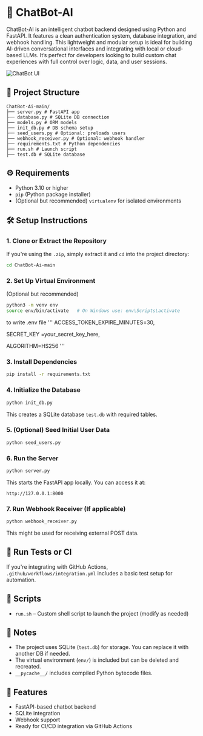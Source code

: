 # 🤖 ChatBot-AI

ChatBot-AI is an intelligent chatbot backend designed using Python and FastAPI. It features a clean authentication system, database integration, and webhook handling. This lightweight and modular setup is ideal for building AI-driven conversational interfaces and integrating with local or cloud-based LLMs. It’s perfect for developers looking to build custom chat experiences with full control over logic, data, and user sessions.

![ChatBot UI]([https://github.com/PRIYANSHU2003/ChatBot-Ai/blob/3b95edb3996054e902836248f1499ae43b762dd3/Screenshot%20from%202025-06-28%2016-01-04.png](https://github.com/PRIYANSHU2003/ChatBot-Ai/blob/3b95edb3996054e902836248f1499ae43b762dd3/Screenshot%20from%202025-06-28%2016-01-04.png))


## 📁 Project Structure

```
ChatBot-Ai-main/
├── server.py # FastAPI app
├── database.py # SQLite DB connection
├── models.py # ORM models
├── init_db.py # DB schema setup
├── seed_users.py # Optional: preloads users
├── webhook_receiver.py # Optional: webhook handler
├── requirements.txt # Python dependencies
├── run.sh # Launch script
├── test.db # SQLite database
```

## ⚙️ Requirements

- Python 3.10 or higher
- `pip` (Python package installer)
- (Optional but recommended) `virtualenv` for isolated environments

## 🛠️ Setup Instructions

### 1. Clone or Extract the Repository

If you're using the `.zip`, simply extract it and `cd` into the project directory:

```bash
cd ChatBot-Ai-main
```

### 2. Set Up Virtual Environment

(Optional but recommended)

```bash
python3 -m venv env
source env/bin/activate   # On Windows use: env\Scripts\activate
```
to write .env file
'''
ACCESS_TOKEN_EXPIRE_MINUTES=30,

SECRET_KEY =your_secret_key_here,

ALGORITHM=HS256
'''

### 3. Install Dependencies

```bash
pip install -r requirements.txt
```

### 4. Initialize the Database

```bash
python init_db.py
```

This creates a SQLite database `test.db` with required tables.

### 5. (Optional) Seed Initial User Data

```bash
python seed_users.py
```

### 6. Run the Server

```bash
python server.py
```

This starts the FastAPI app locally. You can access it at:

```
http://127.0.0.1:8000
```

### 7. Run Webhook Receiver (If applicable)

```bash
python webhook_receiver.py
```

This might be used for receiving external POST data.

## 🧪 Run Tests or CI

If you're integrating with GitHub Actions, `.github/workflows/integration.yml` includes a basic test setup for automation.

## 🔧 Scripts

- `run.sh` – Custom shell script to launch the project (modify as needed)

## 📄 Notes

- The project uses SQLite (`test.db`) for storage. You can replace it with another DB if needed.
- The virtual environment (`env/`) is included but can be deleted and recreated.
- `__pycache__/` includes compiled Python bytecode files.

## 🤖 Features

- FastAPI-based chatbot backend
- SQLite integration
- Webhook support
- Ready for CI/CD integration via GitHub Actions
